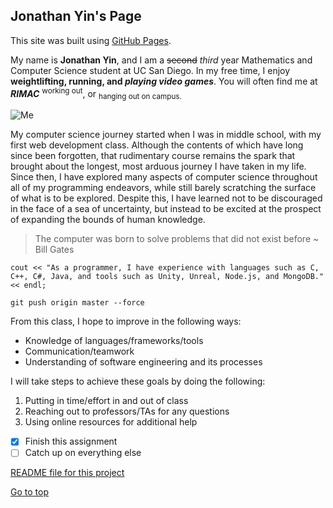 ## Jonathan Yin's Page

This site was built using [GitHub Pages](https://pages.github.com/).

My name is **Jonathan Yin**, and I am a ~~second~~ *third* year Mathematics and Computer Science student at UC San Diego. In my free time, I enjoy **weightlifting, running, and _playing video games_**. You will often find me at ***RIMAC*** <sup>working out</sup>, or <sub>hanging out on campus.</sub>

![Me](https://i.imgur.com/HEKKOFj.jpg)

My computer science journey started when I was in middle school, with my first web development class. Although the contents of which have long since been forgotten, that rudimentary course remains the spark that brought about the longest, most arduous journey I have taken in my life. Since then, I have explored many aspects of computer science throughout all of my programming endeavors, while still barely scratching the surface of what is to be explored. Despite this, I have learned not to be discouraged in the face of a sea of uncertainty, but instead to be excited at the prospect of expanding the bounds of human knowledge. 

> The computer was born to solve problems that did not exist before
~ Bill Gates

```
cout << "As a programmer, I have experience with languages such as C, C++, C#, Java, and tools such as Unity, Unreal, Node.js, and MongoDB." << endl;
```

```
git push origin master --force
```

From this class, I hope to improve in the following ways:

- Knowledge of languages/frameworks/tools
- Communication/teamwork
- Understanding of software engineering and its processes

I will take steps to achieve these goals by doing the following:

1. Putting in time/effort in and out of class
2. Reaching out to professors/TAs for any questions
3. Using online resources for additional help

- [x] Finish this assignment
- [ ] Catch up on everything else

[README file for this project](README.md)

[Go to top](#jonathan-yin's-page)